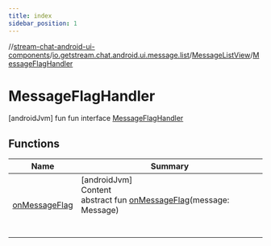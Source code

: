 ```yaml
---
title: index
sidebar_position: 1
---
```

//[stream-chat-android-ui-components](../../../../index.md)/[io.getstream.chat.android.ui.message.list](../../index.md)/[MessageListView](../index.md)/[MessageFlagHandler](index.md)



# MessageFlagHandler  
 [androidJvm] fun fun interface [MessageFlagHandler](index.md)   


## Functions  
  
|  Name |  Summary | 
|---|---|
| <a name="io.getstream.chat.android.ui.message.list/MessageListView.MessageFlagHandler/onMessageFlag/#io.getstream.chat.android.client.models.Message/PointingToDeclaration/"></a>[onMessageFlag](onMessageFlag.md)| <a name="io.getstream.chat.android.ui.message.list/MessageListView.MessageFlagHandler/onMessageFlag/#io.getstream.chat.android.client.models.Message/PointingToDeclaration/"></a>[androidJvm]  <br/>Content  <br/>abstract fun [onMessageFlag](onMessageFlag.md)(message: Message)  <br/><br/><br/>|


